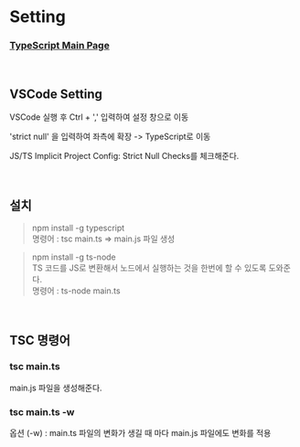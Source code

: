 # Setting

### [TypeScript Main Page](https://www.typescriptlang.org/)

<br/>

## VSCode Setting

VSCode 실행 후 Ctrl + ',' 입력하여 설정 창으로 이동

'strict null' 을 입력하여 좌측에 확장 -> TypeScript로 이동

JS/TS Implicit Project Config: Strict Null Checks를 체크해준다.

<br/>

## 설치

> npm install -g typescript  
> 명령어 : tsc main.ts => main.js 파일 생성

> npm install -g ts-node  
> TS 코드를 JS로 변환해서 노드에서 실행하는 것을 한번에 할 수 있도록 도와준다.  
> 명령어 : ts-node main.ts

<br/>

## TSC 명령어

### tsc main.ts

main.js 파일을 생성해준다.

### tsc main.ts -w

옵션 (-w) : main.ts 파일의 변화가 생길 때 마다 main.js 파일에도 변화를 적용
